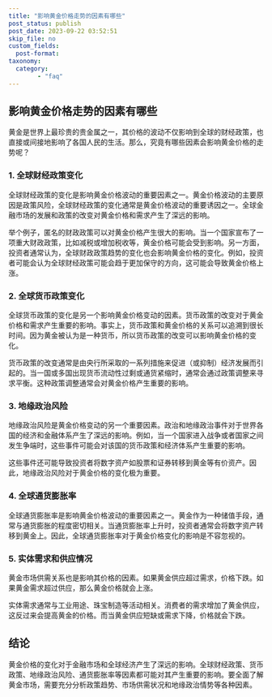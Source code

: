 ```yaml
---
title: "影响黄金价格走势的因素有哪些"
post_status: publish
post_date: 2023-09-22 03:52:51
skip_file: no
custom_fields: 
  post-format: 
taxonomy:
  category:
        - "faq"
---
```


## 影响黄金价格走势的因素有哪些

黄金是世界上最珍贵的贵金属之一，其价格的波动不仅影响到全球的财经政策，也直接或间接地影响了各国人民的生活。那么，究竟有哪些因素会影响黄金价格的走势呢？

### 1. 全球财经政策变化

全球财经政策的变化是影响黄金价格波动的重要因素之一。黄金价格波动的主要原因是政策风险，全球财经政策的变化通常是黄金价格波动的重要诱因之一。全球金融市场的发展和政策的改变对黄金价格和需求产生了深远的影响。

举个例子，匿名的财政政策可以对黄金价格产生很大的影响。当一个国家宣布了一项重大财政政策，比如减税或增加税收等，黄金价格可能会受到影响。另一方面，投资者通常认为，全球财政政策趋势的变化也会影响黄金价格的变化。例如，投资者可能会认为全球财经政策可能会趋于更加保守的方向，这可能会导致黄金价格上涨。

### 2. 全球货币政策变化

全球货币政策的变化是另一个影响黄金价格变动的因素。货币政策的改变对于黄金价格和需求产生重要的影响。事实上，货币政策和黄金价格的关系可以追溯到很长时间。因为黄金被认为是一种货币，所以货币政策的改变可以影响黄金价格的变化。

货币政策的改变通常是由央行所采取的一系列措施来促进（或抑制）经济发展而引起的。当一国或多国出现货币流动性过剩或通货紧缩时，通常会通过政策调整来寻求平衡。这种政策调整通常会对黄金价格产生重要的影响。

### 3. 地缘政治风险

地缘政治风险是黄金价格变动的另一个重要因素。政治和地缘政治事件对于世界各国的经济和金融体系产生了深远的影响。例如，当一个国家进入战争或者国家之间发生争端时，这些事件可能会对该国的货币政策和经济体系产生重要的影响。

这些事件还可能导致投资者将数字资产如股票和证券转移到黄金等有价资产。因此，地缘政治风险对于黄金价格的变化极为重要。

### 4. 全球通货膨胀率

全球通货膨胀率是影响黄金价格波动的重要因素之一。黄金作为一种储值手段，通常与通货膨胀的程度密切相关。当通货膨胀率上升时，投资者通常会将数字资产转移到黄金上。因此，全球通货膨胀率对于黄金价格变化的影响是不容忽视的。

### 5. 实体需求和供应情况

黄金市场供需关系也是影响其价格的因素。如果黄金供应超过需求，价格下跌。如果黄金需求超过供应，那么黄金价格就会上涨。

实体需求通常与工业用途、珠宝制造等活动相关。消费者的需求增加了黄金供应，这反过来会提高黄金的价格。而当黄金供应短缺或需求下降，价格就会下跌。

## 结论

黄金价格的变化对于金融市场和全球经济产生了深远的影响。全球财经政策、货币政策、地缘政治风险、通货膨胀率等因素都可能对其产生重要的影响。要全面了解黄金市场，需要充分分析政策趋势、市场供需状况和地缘政治情势等各种因素。
